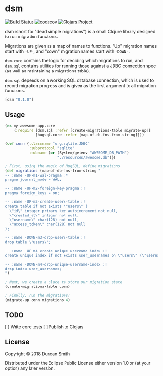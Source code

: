 # dsm
[![Build Status](https://travis-ci.org/notduncansmith/dsm.svg?branch=master)](https://travis-ci.org/notduncansmith/dsm)
[![codecov](https://codecov.io/gh/notduncansmith/dsm/branch/master/graph/badge.svg)](https://codecov.io/gh/notduncansmith/dsm)
[![Clojars Project](https://img.shields.io/clojars/v/dsm.svg)](https://clojars.org/dsm)

dsm (short for "dead simple migrations") is a small Clojure library designed to run migration functions.

Migrations are given as a map of names to functions. "Up" migration names start with `-UP-`, and "down" migration names start with `-DOWN-`.

`dsm.core` contains the logic for deciding which migrations to run, and `dsm.sql` contains utilities for running those against a JDBC connection spec (as well as maintaining a migrations table).

`dsm.sql` depends on a working SQL database connection, which is used to record migration progress and is given as the first argument to all migration functions.

```clj
[dsm "0.1.0"]
```

## Usage

```clj
(ns my-awesome-app.core
    (:require [dsm.sql :refer [create-migrations-table migrate-up]]
              [hugsql.core :refer [map-of-db-fns-from-string]]))

(def conn {:classname "org.sqlite.JDBC"
           :subprotocol "sqlite"
           :subname (or (System/getenv "AWESOME_DB_PATH")
                        "./resources/awesome.db")})

; First, using the magic of HugSQL, define migrations
(def migrations (map-of-db-fns-from-string "
-- :name -UP-m1-wal-pragma :*
pragma journal_mode = WAL;

-- :name -UP-m2-foreign-key-pragma :!
pragma foreign_keys = on;

-- :name -UP-m3-create-users-table :!
create table if not exists \"users\" (
  \"id\" integer primary key autoincrement not null,
  \"created_at\" integer not null,
  \"username\" char(128) not null,
  \"access_token\" char(128) not null
);

-- :name -DOWN-m3-drop-users-table :!
drop table \"users\";

-- :name -UP-m4-create-unique-username-index :!
create unique index if not exists user_usernames on \"users\" (\"username\");

-- :name -DOWN-m4-drop-unique-username-index :!
drop index user_usernames;
")

; Next, we create a place to store our migration state
(create-migrations-table conn)

; Finally, run the migrations!
(migrate-up conn migrations 4)
```

## TODO

[ ] Write core tests
[ ] Publish to Clojars

## License

Copyright © 2018 Duncan Smith

Distributed under the Eclipse Public License either version 1.0 or (at
your option) any later version.
